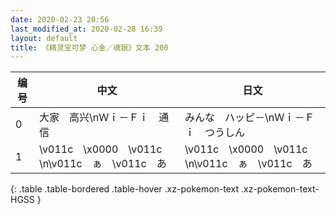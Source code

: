 ```yaml
---
date: 2020-02-23 20:56
last_modified_at: 2020-02-28 16:39
layout: default
title: 《精灵宝可梦 心金／魂银》文本 200
---
```

| 编号 | 中文 | 日文 |
| ---- | ---- | ---- |
| 0 | 大家　高兴\nＷｉ－Ｆｉ　通信 | みんな　ハッピ－\nＷｉ－Ｆｉ　つうしん |
| 1 | \v011c　\x0000　\v011c　　\n\v011c　ぁ　\v011c　あ | \v011c　\x0000　\v011c　　\n\v011c　ぁ　\v011c　あ |
{: .table .table-bordered .table-hover .xz-pokemon-text .xz-pokemon-text-HGSS }